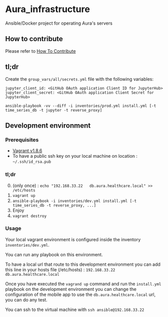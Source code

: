 # Aura_infrastructure
Ansible/Docker project for operating Aura's servers

## How to contribute
Please refer to [How To Contribute](https://github.com/Aura-healthcare/Aura_infrastructure/blob/master/CONTRIBUTING.md)

## tl;dr
Create the `group_vars/all/secrets.yml` file with the following variables:
```
jupyter_client_id: <GitHub OAuth application Client ID for JupyterHub>
jupyter_client_secret: <GitHub OAuth application Client Secret for JupyterHub>
```

`ansible-playbook -vv --diff -i inventories/prod.yml install.yml [-t time_series_db -t jupyter -t reverse_proxy]`

## Development environment
### Prerequisites
 * [Vagrant v1.8.6](https://www.vagrantup.com/)
 * To have a public ssh key on your local machine on location : `~/.ssh/id_rsa.pub`
### tl;dr
 0. (only once) : `echo "192.168.33.22   db.aura.healthcare.local" >> /etc/hosts`
 1. `vagrant up`
 2. `ansible-playbook -i inventories/dev.yml install.yml [-t time_series_db -t reverse_proxy, ...]`
 3. Enjoy
 4. `vagrant destroy` 

### Usage
Your local vagrant environment is configured inside the inventory `inventories/dev.yml`.

You can run any playbook on this environment.

To have a local url that route to this development environment you can add this line in your hosts file (/etc/hosts) : `192.168.33.22   db.aura.healthcare.local`

Once you have executed the `vagrand up` command and run the `install.yml` playbook on the development environment you can change the configuration of the mobile app to use the `db.aura.healthcare.local` url, you can do any test.

You can ssh to the virtual machine with `ssh ansible@192.168.33.22` 
